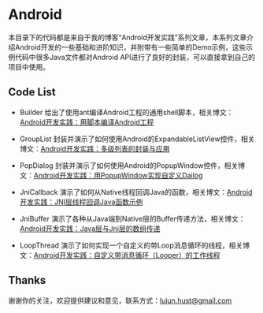 Android
===========

本目录下的代码都是来自于我的博客“Android开发实践”系列文章，本系列文章介绍Android开发的一些基础和进阶知识，并附带有一些简单的Demo示例，这些示例代码中很多Java文件都对Android API进行了良好的封装，可以直接拿到自己的项目中使用。

Code List
----------

- Builder 给出了使用ant编译Android工程的通用shell脚本，相关博文：[Android开发实践：用脚本编译Android工程](http://ticktick.blog.51cto.com/823160/1365947)

- GroupList 封装并演示了如何使用Android的ExpandableListView控件，相关博文：[Android开发实践：多级列表的封装与应用](http://ticktick.blog.51cto.com/823160/1289642)

- PopDialog 封装并演示了如何使用Android的PopupWindow控件，相关博文：[Android开发实践：用PopupWindow实现自定义Dailog](http://ticktick.blog.51cto.com/823160/1332083)

- JniCallback 演示了如何从Native线程回调Java的函数，相关博文：[Android开发实践：JNI层线程回调Java函数示例](http://ticktick.blog.51cto.com/823160/1358558)

- JniBuffer 演示了各种从Java端到Native层的Buffer传递方法，相关博文：[Android开发实践：Java层与Jni层的数组传递](http://ticktick.blog.51cto.com/823160/1360240)

- LoopThread 演示了如何实现一个自定义的带Loop消息循环的线程，相关博文：[Android开发实践：自定义带消息循环（Looper）的工作线程](http://ticktick.blog.51cto.com/823160/1565272)

Thanks
----------

谢谢你的关注，欢迎提供建议和意见，联系方式：lujun.hust@gmail.com
